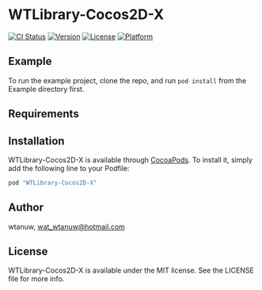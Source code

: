# WTLibrary-Cocos2D-X

[![CI Status](http://img.shields.io/travis/wtanuw/WTLibrary-Cocos2D-X.svg?style=flat)](https://travis-ci.org/wtanuw/WTLibrary-Cocos2D-X)
[![Version](https://img.shields.io/cocoapods/v/WTLibrary-Cocos2D-X.svg?style=flat)](http://cocoapods.org/pods/WTLibrary-Cocos2D-X)
[![License](https://img.shields.io/cocoapods/l/WTLibrary-Cocos2D-X.svg?style=flat)](http://cocoapods.org/pods/WTLibrary-Cocos2D-X)
[![Platform](https://img.shields.io/cocoapods/p/WTLibrary-Cocos2D-X.svg?style=flat)](http://cocoapods.org/pods/WTLibrary-Cocos2D-X)

## Example

To run the example project, clone the repo, and run `pod install` from the Example directory first.

## Requirements

## Installation

WTLibrary-Cocos2D-X is available through [CocoaPods](http://cocoapods.org). To install
it, simply add the following line to your Podfile:

```ruby
pod "WTLibrary-Cocos2D-X"
```

## Author

wtanuw, wat_wtanuw@hotmail.com

## License

WTLibrary-Cocos2D-X is available under the MIT license. See the LICENSE file for more info.
